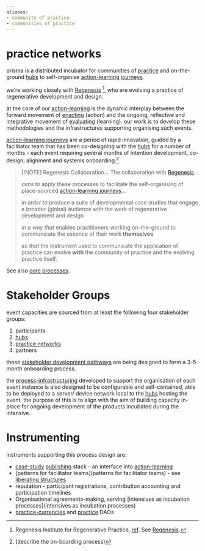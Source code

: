 ```yaml
---
aliases:
- community of practice 
- communities of practice
---
```


# practice networks
prisma is a distributed incubator for communities of [practice](/glossary/Practice.md) and on-the-ground [hubs](/collaborators/communities%20of%20place/hubs.md) to self-organise [action-learning journeys](/patterns/action-learning%20journeys.md).

we're working closely with [Regenesis](/collaborators/communities%20of%20practice/Regenesis.md) [^1], who are evolving a practice of regenerative development and design. 

at the core of our [action-learning](/patterns/action-learning.md) is the dynamic interplay between the forward movement of [enacting](/processes/enactment) (action) and the ongoing, reflective and integrative movement of [evaluating](/processes/evaluation) (learning). our work is to develop these methodologies and the infrastructures supporting organising such events. 

[action-learning journeys](/patterns/action-learning%20journeys.md) are a period of rapid innovation, guided by a facilitator team that has been co-designing with the [hubs](/collaborators/communities%20of%20place/hubs.md) for a number of months - each event requiring several months of intention development, co-design, alignment and systems onboarding.[^2] 

> [!NOTE] Regenesis Collaboration... 
> The collaboration with [Regenesis](/collaborators/communities%20of%20practice/Regenesis.md)... 
> 
> *aims to* apply these processes to facilitate the self-organising of place-sourced [action-learning journeys](/patterns/action-learning%20journeys.md)…
> 
> *in order to* produce a suite of developmental case studies that engage a broader (global) audience with the work of regenerative development and design
> 
> *in a way that* enables practitioners working on-the-ground to communicate the essence of their work **themselves** 
> 
> *so that* the instrument used to communicate the application of practice can evolve **with** the community of practice and the evolving practice itself. 

See also [core processes](/processes).

# Stakeholder Groups
event capacities are sourced from at least the following four stakeholder groups:

1. participants
2. [hubs](/collaborators/communities%20of%20place/hubs.md)
3. [practice networks](/collaborators/communities%20of%20practice/practice%20networks.md)
4. partners

these [stakeholder development pathways](https://register.prisma.events) are being designed to form a 3-5 month onboarding process. 

the [process-infrastructuring](/processes/process-infrastructuring) developed to support the organisation of each event instance is also designed to be configurable and self-contained, able to be deployed to a server/ device network local to the [hubs](/collaborators/communities%20of%20place/hubs.md) hosting the event. the purpose of this is to align with the aim of building capacity in-place for ongoing development of the products incubated during the intensive. 
# Instrumenting
instruments supporting this process design are:

- [case-study](/patterns/case-study.md) [publishing](/processes/process-infrastructuring/publishing.md) stack - an interface into [action-learning](/patterns/action-learning.md)
- [patterns for facilitator teams](patterns for facilitator teams) - see [liberating structures](https://www.liberatingstructures.com/)
- reputation - participant registrations, contribution accounting and participation timelines
- Organisational agreements-making, serving [intensives as incubation processes](intensives as incubation processes)
- [practice-currencies](/processes/process-infrastructuring/practice-currencies.md) and [practice](/glossary/Practice.md) DAOs

[^1]: Regenesis Institute for Regenerative Practice, [ref](https://regenerat.es/). See [Regenesis](/collaborators/communities%20of%20practice/Regenesis.md).
[^2]: (describe the on-boarding process)
[^3]: The creative tension of glocal: visibility and verification of local network effect at global-scale levels of capital distribution. mediating multiple forms of evaluation and communicating success cases of application of practice. global systemic crises (are [complex systems](complex systems) and) require vast amounts of thinking processing in order to respond collectively and regeneratively. evolving systems at those scales whilst at the same time in alignment with the continuity of life on earth requires place-specific practices. [practice](/glossary/Practice.md) has the role of developing ecological literacy (seeing patterns in nature).